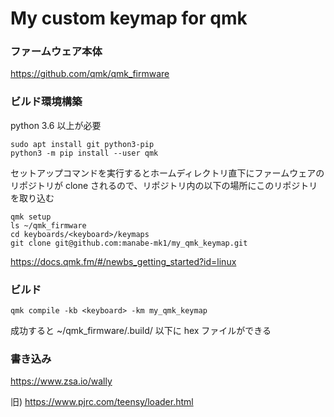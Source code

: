 # My custom keymap for qmk

### ファームウェア本体

https://github.com/qmk/qmk_firmware

### ビルド環境構築

python 3.6 以上が必要

```
sudo apt install git python3-pip
python3 -m pip install --user qmk
```

セットアップコマンドを実行するとホームディレクトリ直下にファームウェアのリポジトリが
clone されるので、リポジトリ内の以下の場所にこのリポジトリを取り込む

```
qmk setup
ls ~/qmk_firmware
cd keyboards/<keyboard>/keymaps
git clone git@github.com:manabe-mk1/my_qmk_keymap.git
```

https://docs.qmk.fm/#/newbs_getting_started?id=linux

### ビルド

```
qmk compile -kb <keyboard> -km my_qmk_keymap
```

成功すると ~/qmk_firmware/.build/ 以下に hex ファイルができる

### 書き込み

https://www.zsa.io/wally

旧) https://www.pjrc.com/teensy/loader.html
